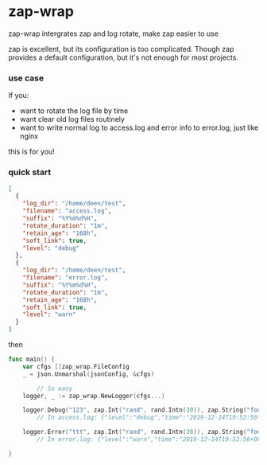 # zap-wrap
zap-wrap intergrates zap and log rotate, make zap easier to use

zap is excellent, but its configuration is too complicated. Though zap provides
a default configuration, but it's not enough for most projects.

### use case
If you:
* want to rotate the log file by time
* want clear old log files routinely
* want to write normal log to access.log and error info to error.log, just like nginx

this is for you!

### quick start
```json
[
  {
    "log_dir": "/home/deen/test",
    "filename": "access.log",
    "suffix": "%Y%m%d%H",
    "rotate_duration": "1m",
    "retain_age": "168h",
    "soft_link": true,
    "level": "debug"
  },
  {
    "log_dir": "/home/deen/test",
    "filename": "error.log",
    "suffix": "%Y%m%d%H",
    "rotate_duration": "1m",
    "retain_age": "168h",
    "soft_link": true,
    "level": "warn"
  }
]
```
then
```go
func main() {
	var cfgs []zap_wrap.FileConfig
	_ = json.Unmarshal(jsonConfig, &cfgs)

        // So easy
	logger, _ := zap_wrap.NewLogger(cfgs...)

	logger.Debug("123", zap.Int("rand", rand.Intn(30)), zap.String("foo", `{"key":"value"}`))
        // In access.log: {"level":"debug","time":"2019-12-14T19:52:56+08:00","caller":"triple/main.go:28","msg":"123","rand":20}

	logger.Error("ttt", zap.Int("rand", rand.Intn(30)), zap.String("foo", `{"key":"value"}`))
        // In error.log: {"level":"warn","time":"2019-12-14T19:52:56+08:00","caller":"triple/main.go:28","msg":"ttt","rand":5}

}
```